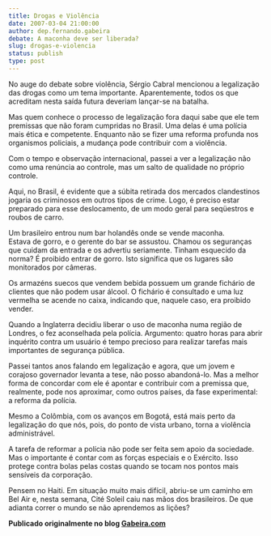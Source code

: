 ```yaml
---
title: Drogas e Violência
date: 2007-03-04 21:00:00
author: dep.fernando.gabeira
debate: A maconha deve ser liberada?
slug: drogas-e-violencia
status: publish 
type: post
---
```


No auge do debate sobre violência, Sérgio Cabral mencionou a legalização das drogas como um tema importante. Aparentemente, todos os que acreditam nesta saída futura deveriam lançar-se na batalha.  
  
Mas quem conhece o processo de legalização fora daqui sabe que ele tem premissas que não foram cumpridas no Brasil. Uma delas é uma polícia mais ética e competente. Enquanto não se fizer uma reforma profunda nos organismos policiais, a mudança pode contribuir com a violência.  
  
Com o tempo e observação internacional, passei a ver a legalização não como uma renúncia ao controle, mas um salto de qualidade no próprio controle.  
  
Aqui, no Brasil, é evidente que a súbita retirada dos mercados clandestinos jogaria os criminosos em outros tipos de crime. Logo, é preciso estar preparado para esse deslocamento, de um modo geral para seqüestros e roubos de carro.  
  
Um brasileiro entrou num bar holandês onde se vende maconha.  
Estava de gorro, e o gerente do bar se assustou. Chamou os seguranças que cuidam da entrada e os advertiu seriamente. Tinham esquecido da norma? É proibido entrar de gorro. Isto significa que os lugares são monitorados por câmeras.  
  
Os armazéns suecos que vendem bebida possuem um grande fichário de clientes que não podem usar álcool. O fichário é consultado e uma luz vermelha se acende no caixa, indicando que, naquele caso, era proibido vender.  
  
Quando a Inglaterra decidiu liberar o uso de maconha numa região de Londres, o fez aconselhada pela polícia. Argumento: quatro horas para abrir inquérito contra um usuário é tempo precioso para realizar tarefas mais importantes de segurança pública.  
  
Passei tantos anos falando em legalização e agora, que um jovem e corajoso governador levanta a tese, não posso abandoná-lo. Mas a melhor forma de concordar com ele é apontar e contribuir com a premissa que, realmente, pode nos aproximar, como outros países, da fase experimental: a reforma da polícia.  
  
Mesmo a Colômbia, com os avanços em Bogotá, está mais perto da legalização do que nós, pois, do ponto de vista urbano, torna a violência administrável.  
  
A tarefa de reformar a polícia não pode ser feita sem apoio da sociedade. Mas o importante é contar com as forças especiais e o Exército. Isso protege contra bolas pelas costas quando se tocam nos pontos mais sensíveis da corporação.  
  
Pensem no Haiti. Em situação muito mais difícil, abriu-se um caminho em Bel Air e, nesta semana, Cité Soleil caiu nas mãos dos brasileiros. De que adianta correr o mundo se não aprendemos as lições? 


**Publicado originalmente no blog [Gabeira.com](http://www.gabeira.com.br/blog/)**   




